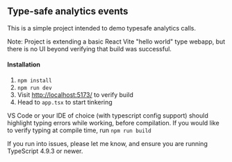 ## Type-safe analytics events

This is a simple project intended to demo typesafe analytics calls.

Note: Project is extending a basic React Vite "hello world" type webapp, but there is no UI beyond verifying that build was successful.

#### Installation
1. `npm install`
2. `npm run dev`
3. Visit [http://localhost:5173/](http://localhost:5173/) to verify build
4. Head to `app.tsx` to start tinkering

VS Code or your IDE of choice (with typescript config support) should highlight typing errors while working, before compilation. If you would like to verify typing at compile time, run `npm run build`

If you run into issues, please let me know, and ensure you are running TypeScript 4.9.3 or newer.